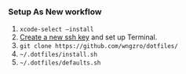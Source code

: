### Setup As New workflow
1. `xcode-select —install`
2. [Create a new ssh key](https://docs.github.com/en/github/authenticating-to-github/generating-a-new-ssh-key-and-adding-it-to-the-ssh-agent) and set up Terminal.
3. `git clone https://github.com/wngzro/dotfiles/`
4. `~/.dotfiles/install.sh`
5. `~/.dotfiles/defaults.sh`
